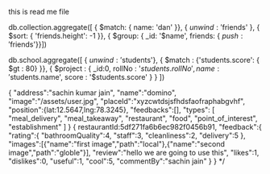 this is read me file

db.collection.aggregate([
    { $match: { name: 'dan' }},
    { $unwind: '$friends' },
    { $sort: { 'friends.height': -1 }},
    { $group: { _id: '$name', friends: { $push: '$friends'}}])
    
db.school.aggregate([
{ $unwind :'$students'},
{ $match : {'students.score': { $gt : 80} }},
{ $project : { _id:0, rollNo : '$students.rollNo', name : '$students.name', score : '$students.score' } }
])

{
    "address":"sachin kumar jain",
    "name":"domino",
    "image":"/assets/user.jpg",
    "placeId":"xyzcwtdsjsfhdsfaofraphabgvhf",
    "position":{lat:12.5647,lng:78.3245},
    "feedbacks":[],
    "types": [
        "meal_delivery",
        "meal_takeaway",
        "restaurant",
        "food",
        "point_of_interest",
        "establishment"
      ]
}
{
	restaurantId:5df271fa6b6ec982f0456b91,
	"feedback":{
        "rating":{
            "bathroomQuality":4,
            "staff":3,
            "cleanliness":2,
            "delivery":5
        },
        "images":[{"name":"first image","path":"local"},{"name":"second image","path":"globle"}],
        "review":"hello we are going to use this",
        "likes":1,
		"dislikes":0,
		"useful":1,
		"cool":5,
        "commentBy":"sachin jain"
	}
}
 */